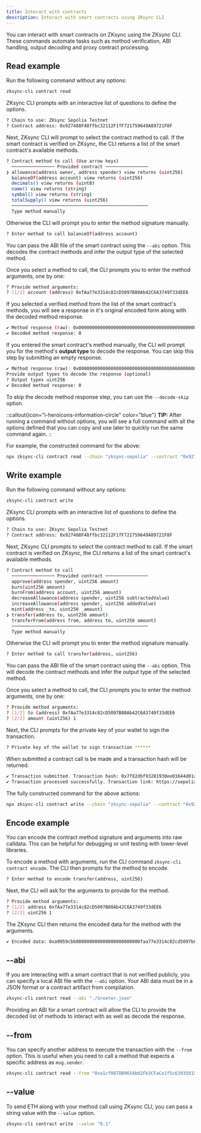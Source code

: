 ```yaml
---
title: Interact with contracts
description: Interact with smart contracts using ZKsync CLI
---
```


You can interact with smart contracts on ZKsync using the ZKsync CLI.
These commands automate tasks such as method verification, ABI handling, output decoding and proxy contract processing.

## Read example

Run the following command without any options:

```sh
zksync-cli contract read
```

ZKsync CLI prompts with an interactive list of questions to define the options.

```sh
? Chain to use: ZKsync Sepolia Testnet
? Contract address: 0x927488F48ffbc32112F1fF721759649A89721F8F
```

Next, ZKsync CLI will prompt to select the contract method to call.
If the smart contract is verified on ZKsync, the CLI returns a list of the smart contract's available methods.

```sh
? Contract method to call (Use arrow keys)
  ──────────────── Provided contract ────────────────
❯ allowance(address owner, address spender) view returns (uint256)
  balanceOf(address account) view returns (uint256)
  decimals() view returns (uint8)
  name() view returns (string)
  symbol() view returns (string)
  totalSupply() view returns (uint256)
  ───────────────────────────────────────────────────
  Type method manually
```

Otherwise the CLI will prompt you to enter the method signature manually.

```sh
? Enter method to call balanceOf(address account)
```

You can pass the ABI file of the smart contract using the `--abi` option.
This decodes the contract methods and infer the output type of the selected method.

Once you select a method to call, the CLI prompts you to enter the method arguments, one by one:

```sh
? Provide method arguments:
? [1/1] account (address) 0xfAa77e3314c82cD5097B80Ab42C6A3749f33dEE6
```

If you selected a verified method from the list of the smart contract's methods,
you will see a response in it's original encoded form along with the decoded method response.

```sh
✔ Method response (raw): 0x0000000000000000000000000000000000000000000000000000000000000000
✔ Decoded method response: 0
```

If you entered the smart contract's method manually, the CLI will prompt you for the method's **output type** to decode the response.
You can skip this step by submitting an empty response.

```sh
✔ Method response (raw): 0x0000000000000000000000000000000000000000000000000000000000000000
Provide output types to decode the response (optional)
? Output types uint256
✔ Decoded method response: 0
```

To skip the decode method response step, you can use the `--decode-skip` option.

::callout{icon="i-heroicons-information-circle" color="blue"}
**TIP:** After running a command without options, you will see a full command with all the options defined that you can
copy and use later to quickly run the same command again.
::

For example, the constructed command for the above:

```sh
npx zksync-cli contract read --chain "zksync-sepolia" --contract "0x927488F48ffbc32112F1fF721759649A89721F8F" --method "balanceOf(address account)" --args "0xfAa77e3314c82cD5097B80Ab42C6A3749f33dEE6" --output "uint256"
```

## Write example

Run the following command without any options:

```sh
zksync-cli contract write
```

ZKsync CLI prompts with an interactive list of questions to define the options.

```sh
? Chain to use: ZKsync Sepolia Testnet
? Contract address: 0x927488F48ffbc32112F1fF721759649A89721F8F
```

Next, ZKsync CLI prompts to select the contract method to call.
If the smart contract is verified on ZKsync, the CLI returns a list of the smart contract's available methods.

```sh
? Contract method to call
  ──────────────── Provided contract ────────────────
  approve(address spender, uint256 amount)
  burn(uint256 amount)
  burnFrom(address account, uint256 amount)
  decreaseAllowance(address spender, uint256 subtractedValue)
  increaseAllowance(address spender, uint256 addedValue)
  mint(address _to, uint256 _amount)
❯ transfer(address to, uint256 amount)
  transferFrom(address from, address to, uint256 amount)
  ───────────────────────────────────────────────────
  Type method manually
```

Otherwise the CLI will prompt you to enter the method signature manually.

```sh
? Enter method to call transfer(address, uint256)
```

You can pass the ABI file of the smart contract using the `--abi` option.
This will decode the contract methods and infer the output type of the selected method.

Once you select a method to call, the CLI prompts you to enter the method arguments, one by one:

```sh
? Provide method arguments:
? [1/2] to (address) 0xfAa77e3314c82cD5097B80Ab42C6A3749f33dEE6
? [2/2] amount (uint256) 1
```

Next, the CLI prompts for the private key of your wallet to sign the transaction.

```sh
? Private key of the wallet to sign transaction ******
```

When submitted a contract call is be made and a transaction hash will be returned.

```sh
✔ Transaction submitted. Transaction hash: 0x7f82dbf93281930ee01644d01a84b3f13df51d0082370298d353982f008f09e1
✔ Transaction processed successfully. Transaction link: https://sepolia.explorer.zksync.io/tx/0x7f82dbf93281930ee01644d01a84b3f13df51d0082370298d353982f008f09e1
```

The fully constructed command for the above actions:

```sh
npx zksync-cli contract write --chain "zksync-sepolia" --contract "0x927488F48ffbc32112F1fF721759649A89721F8F" --method "transfer(address to, uint256 amount)" --args "0xfAa77e3314c82cD5097B80Ab42C6A3749f33dEE6" "1"
```

## Encode example

You can encode the contract method signature and arguments into raw calldata.
This can be helpful for debugging or unit testing with lower-level libraries.

To encode a method with arguments, run the CLI command `zksync-cli contract encode`.
The CLI then prompts for the method to encode.

```sh
? Enter method to encode transfer(address, uint256)
```

Next, the CLI will ask for the arguments to provide for the method.

```sh
? Provide method arguments:
? [1/2] address 0xfAa77e3314c82cD5097B80Ab42C6A3749f33dEE6
? [2/2] uint256 1
```

The ZKsync CLI then returns the encoded data for the method with the arguments.

```sh
✔ Encoded data: 0xa9059cbb000000000000000000000000faa77e3314c82cd5097b80ab42c6a3749f33dee60000000000000000000000000000000000000000000000000000000000000001
```

## --abi

If you are interacting with a smart contract that is not verified publicly, you can specify a local ABI file with the `--abi` option.
Your ABI data must be in a JSON format or a contract artifact from compilation.

```sh
zksync-cli contract read --abi "./Greeter.json"
```

Providing an ABI for a smart contract will allow the CLI to provide the decoded list of methods to interact with as well as decode the response.

## --from

You can specify another address to execute the transaction with the `--from` option.
This is useful when you need to call a method that expects a specific address as `msg.sender`.

```sh
zksync-cli contract read --from "0xa1cf087DB965Ab02Fb3CFaCe1f5c63935815f044"
```

## --value

To send ETH along with your method call using ZKsync CLI, you can pass a string value with the `--value` option.

```sh
zksync-cli contract write --value "0.1"
```
